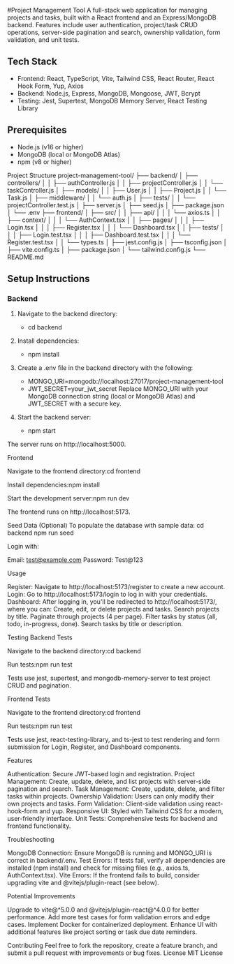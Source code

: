 #Project Management Tool
A full-stack web application for managing projects and tasks, built with a React frontend and an Express/MongoDB backend. Features include user authentication, project/task CRUD operations, server-side pagination and search, ownership validation, form validation, and unit tests.

## Tech Stack
* Frontend: React, TypeScript, Vite, Tailwind CSS, React Router, React Hook Form, Yup, Axios
* Backend: Node.js, Express, MongoDB, Mongoose, JWT, Bcrypt
* Testing: Jest, Supertest, MongoDB Memory Server, React Testing Library

## Prerequisites

* Node.js (v16 or higher)
* MongoDB (local or MongoDB Atlas)
* npm (v8 or higher)

Project Structure
project-management-tool/
├── backend/
│   ├── controllers/
│   │   ├── authController.js
│   │   ├── projectController.js
│   │   └── taskController.js
│   ├── models/
│   │   ├── User.js
│   │   ├── Project.js
│   │   └── Task.js
│   ├── middleware/
│   │   └── auth.js
│   ├── tests/
│   │   └── projectController.test.js
│   ├── server.js
│   ├── seed.js
│   ├── package.json
│   └── .env
├── frontend/
│   ├── src/
│   │   ├── api/
│   │   │   └── axios.ts
│   │   ├── context/
│   │   │   └── AuthContext.tsx
│   │   ├── pages/
│   │   │   ├── Login.tsx
│   │   │   ├── Register.tsx
│   │   │   └── Dashboard.tsx
│   │   ├── tests/
│   │   │   ├── Login.test.tsx
│   │   │   ├── Dashboard.test.tsx
│   │   │   └── Register.test.tsx
│   │   └── types.ts
│   ├── jest.config.js
│   ├── tsconfig.json
│   ├── vite.config.ts
│   ├── package.json
│   └── tailwind.config.js
└── README.md

## Setup Instructions
### Backend

1. Navigate to the backend directory:
   * cd backend


2. Install dependencies:
   * npm install


3. Create a .env file in the backend directory with the following:
   * MONGO_URI=mongodb://localhost:27017/project-management-tool
   * JWT_SECRET=your_jwt_secret
      Replace MONGO_URI with your MongoDB connection string (local or MongoDB Atlas) and JWT_SECRET with a secure key.
4. Start the backend server:
   * npm start

The server runs on http://localhost:5000.

Frontend

Navigate to the frontend directory:cd frontend


Install dependencies:npm install


Start the development server:npm run dev

The frontend runs on http://localhost:5173.

Seed Data (Optional)
To populate the database with sample data:
cd backend
npm run seed

Login with:

Email: test@example.com
Password: Test@123

Usage

Register: Navigate to http://localhost:5173/register to create a new account.
Login: Go to http://localhost:5173/login to log in with your credentials.
Dashboard: After logging in, you'll be redirected to http://localhost:5173/, where you can:
Create, edit, or delete projects and tasks.
Search projects by title.
Paginate through projects (4 per page).
Filter tasks by status (all, todo, in-progress, done).
Search tasks by title or description.



Testing
Backend Tests

Navigate to the backend directory:cd backend


Run tests:npm run test

Tests use jest, supertest, and mongodb-memory-server to test project CRUD and pagination.

Frontend Tests

Navigate to the frontend directory:cd frontend


Run tests:npm run test

Tests use jest, react-testing-library, and ts-jest to test rendering and form submission for Login, Register, and Dashboard components.

Features

Authentication: Secure JWT-based login and registration.
Project Management: Create, update, delete, and list projects with server-side pagination and search.
Task Management: Create, update, delete, and filter tasks within projects.
Ownership Validation: Users can only modify their own projects and tasks.
Form Validation: Client-side validation using react-hook-form and yup.
Responsive UI: Styled with Tailwind CSS for a modern, user-friendly interface.
Unit Tests: Comprehensive tests for backend and frontend functionality.

Troubleshooting

MongoDB Connection: Ensure MongoDB is running and MONGO_URI is correct in backend/.env.
Test Errors: If tests fail, verify all dependencies are installed (npm install) and check for missing files (e.g., axios.ts, AuthContext.tsx).
Vite Errors: If the frontend fails to build, consider upgrading vite and @vitejs/plugin-react (see below).

Potential Improvements

Upgrade to vite@^5.0.0 and @vitejs/plugin-react@^4.0.0 for better performance.
Add more test cases for form validation errors and edge cases.
Implement Docker for containerized deployment.
Enhance UI with additional features like project sorting or task due date reminders.

Contributing
Feel free to fork the repository, create a feature branch, and submit a pull request with improvements or bug fixes.
License
MIT License
